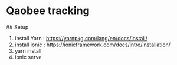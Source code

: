 # Qaobee tracking

## Setup

1. install Yarn : https://yarnpkg.com/lang/en/docs/install/
2. install ionic : https://ionicframework.com/docs/intro/installation/
2. yarn install
3. ionic serve